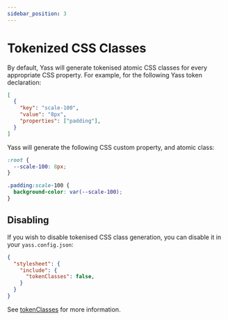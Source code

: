 ```yaml
---
sidebar_position: 3
---
```


# Tokenized CSS Classes

By default, Yass will generate tokenised atomic CSS classes for every appropriate CSS property. For example, for the following Yass token declaration:
```json
[
  {
    "key": "scale-100",
    "value": "8px",
    "properties": ["padding"],
  }
]
```

Yass will generate the following CSS custom property, and atomic class:
```css
:root {
  --scale-100: 8px;
}

.padding:scale-100 {
  background-color: var(--scale-100);
}
```

## Disabling

If you wish to disable tokenised CSS class generation, you can disable it in your `yass.config.json`:
```json
{
  "stylesheet": {
    "include": {
      "tokenClasses": false,
    }
  }
}
```

See <a href="/docs/configuration#stylesheetincludetokenclasses">tokenClasses</a> for more information.
